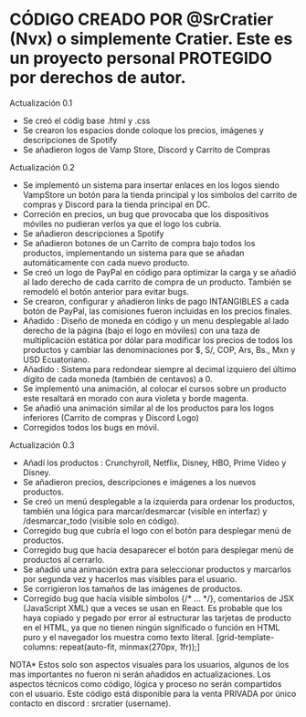 # CÓDIGO CREADO POR @SrCratier (Nvx) o simplemente Cratier. Este es un proyecto personal PROTEGIDO por derechos de autor.
Actualización 0.1
- Se creó el códig base .html y .css
- Se crearon los espacios donde coloque los precios, imágenes y descripciones de Spotify
- Se añadieron logos de Vamp Store, Discord y Carrito de Compras

Actualización 0.2
- Se implementó un sistema para insertar enlaces en los logos siendo VampStore un botón para la tienda principal y los simbolos del carrito de compras y Discord para la tienda principal en DC.
- Correción en precios, un bug que provocaba que los dispositivos móviles no pudieran verlos ya que el logo los cubría.
- Se añadieron descripciones a Spotify
- Se añadieron botones de un Carrito de compra bajo todos los productos, implementando un sistema para que se añadan automáticamente con cada nuevo producto.
- Se creó un logo de PayPal en código para optimizar la carga y se añadió al lado derecho de cada carrito de compra de un producto. También se remodeló el botón anterior para evitar bugs.
- Se crearon, configurar y añadieron links de pago INTANGIBLES a cada botón de PayPal, las comisiones fueron incluidas en los precios finales.
- Añadido : Diseño de moneda en código y un menu desplegable al lado derecho de la página (bajo el logo en móviles) con una taza de multiplicación estática por dólar para modificar los precios de todos los productos y cambiar las denominaciones por $, S/, COP, Ars, Bs., Mxn y USD Ecuatoriano.
- Añadido : Sistema para redondear siempre al decimal izquiero del último dígito de cada moneda (también de centavos) a 0.
- Se implementó una animación, al colocar el cursos sobre un producto este resaltará en morado con aura violeta y borde magenta.
- Se añadió una animación similar al de los productos para los logos inferiores (Carrito de compras y Discord Logo)
- Corregidos todos los bugs en móvil.

Actualización 0.3
- Añadí los productos : Crunchyroll, Netflix, Disney, HBO, Prime Video y Disney.
- Se añadieron precios, descripciones e imágenes a los nuevos productos.
- Se creó un menú desplegable a la izquierda para ordenar los productos, también una lógica para marcar/desmarcar (visible en interfaz) y /desmarcar_todo (visible solo en código).
- Corregido bug que cubría el logo con el botón para desplegar menú de productos.
- Corregido bug que hacía desaparecer el botón para desplegar menú de productos al cerrarlo.
- Se añadió una animación extra para seleccionar productos y marcarlos por segunda vez y hacerlos mas visibles para el usuario.
- Se corrigieron los tamaños de las imágenes de productos.
- Corregido bug que hacía visible símbolos {/* ... */}, comentarios de JSX (JavaScript XML) que a veces se usan en React. Es probable que los haya copiado y pegado por error al estructurar las tarjetas de producto en el HTML, ya que no tienen ningún significado o función en HTML puro y el navegador los muestra como texto literal. [grid-template-columns: repeat(auto-fit, minmax(270px, 1fr));]

NOTA*
Estos solo son aspectos visuales para los usuarios, algunos de los mas importantes no fueron ni serán añadidos en actualizaciones.
Los aspectos técnicos como código, lógica y proceso no serán compartidos con el usuario.
Este código está disponible para la venta PRIVADA por único contacto en discord : srcratier (username).
